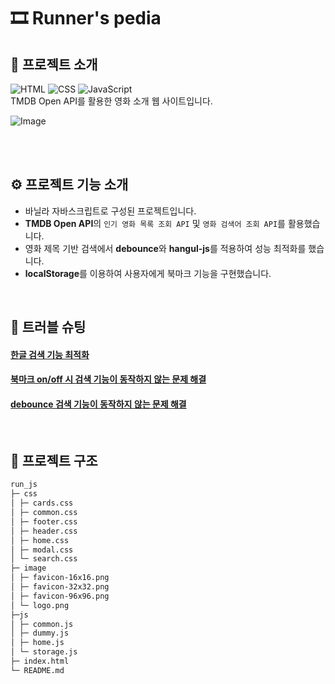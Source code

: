 # 🎞 Runner's pedia

## 📝 프로젝트 소개
<div>
  <img src="https://img.shields.io/badge/HTML5-%23-orange" alt="HTML">
  <img src="https://img.shields.io/badge/CSS3-%23-blue" alt="CSS">
  <img src="https://img.shields.io/badge/JavaScript-ES6%2B-yellow" alt="JavaScript">
</div>
TMDB Open API를 활용한 영화 소개 웹 사이트입니다.

![Image](https://github.com/user-attachments/assets/a175763d-e96d-4c1c-ac55-cbafd9dddc4d)

<br/>
<br/>

## ⚙ 프로젝트 기능 소개 

-   바닐라 자바스크립트로 구성된 프로젝트입니다.
-   **TMDB Open API**의 `인기 영화 목록 조회 API` 및 `영화 검색어 조회 API`를 활용했습니다.
-   영화 제목 기반 검색에서 **debounce**와 **hangul-js**를 적용하여 성능 최적화를 했습니다.
-   **localStorage**를 이용하여 사용자에게 북마크 기능을 구현했습니다.

<br/>

## 🚀 트러블 슈팅

#### [ 한글 검색 기능 최적화 ](https://aboard-particle-0d4.notion.site/JS-17dee001a71580e7b8e4e0e182618752?pvs=4)

#### [ 북마크 on/off 시 검색 기능이 동작하지 않는 문제 해결 ](https://aboard-particle-0d4.notion.site/JS-on-off-17cee001a71580de8303c7f7afd53a93?pvs=4)

#### [ debounce 검색 기능이 동작하지 않는 문제 해결](https://aboard-particle-0d4.notion.site/JS-debounce-179ee001a715804ca377e96f2f828ee6?pvs=4)

<br/>

## 📁 프로젝트 구조

```markdown
run_js
├─ css
│ ├─ cards.css
│ ├─ common.css
│ ├─ footer.css
│ ├─ header.css
│ ├─ home.css
│ ├─ modal.css
│ └─ search.css
├─ image
│ ├─ favicon-16x16.png
│ ├─ favicon-32x32.png
│ ├─ favicon-96x96.png
│ └─ logo.png
├─js
│ ├─ common.js
│ ├─ dummy.js
│ ├─ home.js
│ └─ storage.js
├─ index.html
└─ README.md
```

